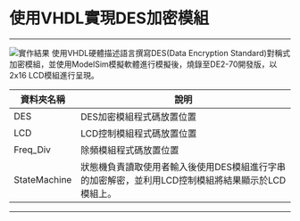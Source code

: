 # 使用VHDL實現DES加密模組 #
---
![實作結果](demo.jpg)
使用VHDL硬體描述語言撰寫DES(Data Encryption Standard)對稱式加密模組，並使用ModelSim模擬軟體進行模擬後，燒錄至DE2-70開發版，以2x16 LCD模組進行呈現。

| 資料夾名稱 | 說明 |
| ---- | ---- |
| DES | DES加密模組程式碼放置位置 |
| LCD | LCD控制模組程式碼放置位置 |
| Freq_Div | 除頻模組程式碼放置位置 |
| StateMachine | 狀態機負責讀取使用者輸入後使用DES模組進行字串的加密解密，並利用LCD控制模組將結果顯示於LCD模組上。 |
---
